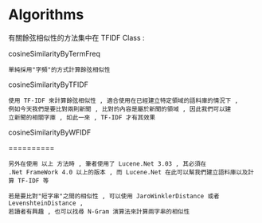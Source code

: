 Algorithms
==========


有關餘弦相似性的方法集中在 TFIDF Class :

cosineSimilarityByTermFreq 

```
單純採用"字頻"的方式計算餘弦相似性
```

cosineSimilarityByTFIDF 

```
使用 TF-IDF 來計算餘弦相似性 , 適合使用在已經建立特定領域的語料庫的情況下 , 
例如今天我們是要比對兩則新聞 , 比對的內容是屬於新聞的領域 , 因此我們可以建
立新聞的相關字庫 , 如此一來 , TF-IDF 才有其效果 
```

cosineSimilarityByWFIDF 

==========



```
另外在使用 以上 方法時 , 筆者使用了 Lucene.Net 3.03 , 其必須在
.Net FrameWork 4.0 以上的版本 , 而 Lucene.Net 在此可以幫我們建立語料庫以及計算 TF-IDF 等
```

```
若是要比對"短字串"之間的相似性 , 可以使用 JaroWinklerDistance 或者 LevenshteinDistance , 
若讀者有興趣 , 也可以找尋 N-Gram 演算法來計算兩字串的相似性
```

